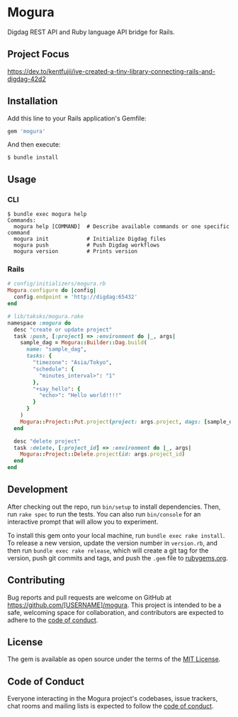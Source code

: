 # Mogura

Digdag REST API and Ruby language API bridge for Rails.

## Project Focus

https://dev.to/kentfujii/ive-created-a-tiny-library-connecting-rails-and-digdag-42d2

## Installation

Add this line to your Rails application's Gemfile:

```ruby
gem 'mogura'
```

And then execute:

```
$ bundle install
```

## Usage

### CLI

```
$ bundle exec mogura help
Commands:
  mogura help [COMMAND]  # Describe available commands or one specific command
  mogura init            # Initialize Digdag files
  mogura push            # Push Digdag workflows
  mogura version         # Prints version
```

### Rails

```ruby
# config/initializers/mogura.rb
Mogura.configure do |config|
  config.endpoint = 'http://digdag:65432'
end
```

```ruby
# lib/taksks/mogura.rake
namespace :mogura do
  desc "create or update project"
  task :push, [:project] => :environment do |_, args|
    sample_dag = Mogura::Builder::Dag.build(
      name: "sample_dag",
      tasks: {
        "timezone": "Asia/Tokyo",
        "schedule": {
          "minutes_interval>": "1"
        },
        "+say_hello": {
          "echo>": "Hello world!!!!"
        }
      }
    )
    Mogura::Project::Put.project(project: args.project, dags: [sample_dag])
  end

  desc "delete project"
  task :delete, [:project_id] => :environment do |_, args|
    Mogura::Project::Delete.project(id: args.project_id)
  end
end
```


## Development

After checking out the repo, run `bin/setup` to install dependencies. Then, run `rake spec` to run the tests. You can also run `bin/console` for an interactive prompt that will allow you to experiment.

To install this gem onto your local machine, run `bundle exec rake install`. To release a new version, update the version number in `version.rb`, and then run `bundle exec rake release`, which will create a git tag for the version, push git commits and tags, and push the `.gem` file to [rubygems.org](https://rubygems.org).

## Contributing

Bug reports and pull requests are welcome on GitHub at https://github.com/[USERNAME]/mogura. This project is intended to be a safe, welcoming space for collaboration, and contributors are expected to adhere to the [code of conduct](https://github.com/[USERNAME]/mogura/blob/master/CODE_OF_CONDUCT.md).


## License

The gem is available as open source under the terms of the [MIT License](https://opensource.org/licenses/MIT).

## Code of Conduct

Everyone interacting in the Mogura project's codebases, issue trackers, chat rooms and mailing lists is expected to follow the [code of conduct](https://github.com/[USERNAME]/mogura/blob/master/CODE_OF_CONDUCT.md).
